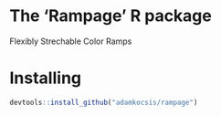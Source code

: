 
# The ‘Rampage’ R package

Flexibly Strechable Color Ramps

# Installing

``` r
devtools::install_github("adamkocsis/rampage")
```
